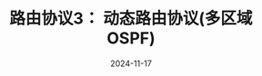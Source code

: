 ---
type: experiment
date: 2024-11-17
title: 路由协议3： 动态路由协议(多区域OSPF)
tldr: "多区域OSPF"
thumbnail: /static_files/presentations/experiment/ospf/Hierarchical_OSPF.jpg
links: 
    - url: /static_files/presentations/experiment/ospf/多区域OSPF.ppt
      name: slides
    - url: /static_files/presentations/experiment/ospf/11-多区域OSPF实验模板.doc
      name: template
    - url: https://web.ugreen.cloud/web/#/file/8d3a5bc822cc43d4a0223c8e509fb8d6
      name: submission site
---